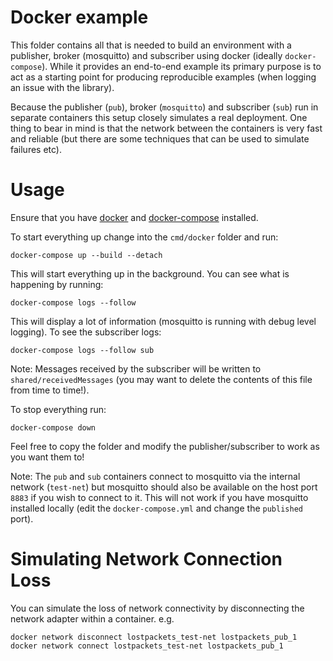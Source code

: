 Docker example
==============

This folder contains all that is needed to build an environment with a publisher, broker (mosquitto) and subscriber
using docker (ideally `docker-compose`). While it provides an end-to-end example its primary purpose is to act as a
starting point for producing reproducible examples (when logging an issue with the library).

Because the publisher (`pub`), broker (`mosquitto`) and subscriber (`sub`) run in separate containers this setup closely
simulates a real deployment. One thing to bear in mind is that the network between the containers is very fast and 
reliable (but there are some techniques that can be used to simulate failures etc).

# Usage

Ensure that you have [docker](https://docs.docker.com/get-docker/) and 
[docker-compose](https://docs.docker.com/compose/install/) installed.

To start everything up change into the `cmd/docker` folder and run:

```
docker-compose up --build --detach
```

This will start everything up in the background. You can see what is happening by running:

```
docker-compose logs --follow
```

This will display a lot of information (mosquitto is running with debug level logging). To see the subscriber logs:

```
docker-compose logs --follow sub
```

Note: Messages received by the subscriber will be written to `shared/receivedMessages` (you may want to delete the
contents of this file from time to time!).

To stop everything run:

```
docker-compose down
```

Feel free to copy the folder and modify the publisher/subscriber to work as you want them to!

Note: The `pub` and `sub` containers connect to mosquitto via the internal network (`test-net`) but mosquitto
should also be available on the host port `8883` if you wish to connect to it. This will not work if you have
mosquitto installed locally (edit the `docker-compose.yml` and change the `published` port).

# Simulating Network Connection Loss

You can simulate the loss of network connectivity by disconnecting the network adapter within a container. e.g.

```
docker network disconnect lostpackets_test-net lostpackets_pub_1
docker network connect lostpackets_test-net lostpackets_pub_1
```
  